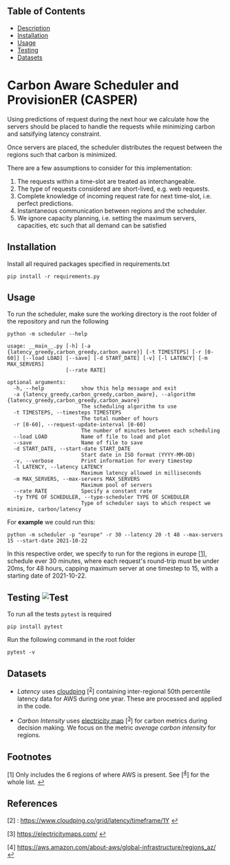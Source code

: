## Table of Contents  
- [Description](#Description)  
- [Installation](#Installation)
- [Usage](#Usage)  
- [Testing](#Testing)  
- [Datasets](#Datasets)  

<a name="Description"/>

# Carbon Aware Scheduler and ProvisionER (CASPER)

Using predictions of request during the next hour we calculate how the servers should be placed to handle
the requests while minimizing carbon and satsifying latency constraint.

Once servers are placed, the scheduler distributes the request between the regions such that carbon is minimized.

There are a few assumptions to consider for this implementation: 

1. The requests within a time-slot are treated as interchangeable.
2. The type of requests considered are short-lived, e.g. web requests.
3. Complete knowledge of incoming request rate for next time-slot, i.e. perfect predictions. 
4. Instantaneous communication between regions and the scheduler.
5. We ignore capacity planning, i.e. setting the maximum servers, capacities, etc such that all demand can be satisfied

<a name="Installation"/>

## Installation
Install all required packages specified in requirements.txt
```
pip install -r requirements.py
```
<a name="Usage"/>

## Usage
To run the scheduler, make sure the working directory is the root folder of the repository and run the following

```
python -m scheduler --help
```

```
usage: __main__.py [-h] [-a {latency_greedy,carbon_greedy,carbon_aware}] [-t TIMESTEPS] [-r [0-60]] [--load LOAD] [--save] [-d START_DATE] [-v] [-l LATENCY] [-m MAX_SERVERS]
                   [--rate RATE]

optional arguments:
  -h, --help            show this help message and exit
  -a {latency_greedy,carbon_greedy,carbon_aware}, --algorithm {latency_greedy,carbon_greedy,carbon_aware}
                        The scheduling algorithm to use
  -t TIMESTEPS, --timesteps TIMESTEPS
                        The total number of hours
  -r [0-60], --request-update-interval [0-60]
                        The number of minutes between each scheduling
  --load LOAD           Name of file to load and plot
  --save                Name of file to save
  -d START_DATE, --start-date START_DATE
                        Start date in ISO format (YYYY-MM-DD)
  -v, --verbose         Print information for every timestep
  -l LATENCY, --latency LATENCY
                        Maximum latency allowed in milliseconds
  -m MAX_SERVERS, --max-servers MAX_SERVERS
                        Maximum pool of servers
  --rate RATE           Specify a constant rate
  -ty TYPE OF SCHEDULER, --type-scheduler TYPE OF SCHEDULER
                        Type of scheduler says to which respect we minimize, carbon/latency
```

For **example** we could run this:
```
python -m scheduler -p "europe" -r 30 --latency 20 -t 48 --max-servers 15 --start-date 2021-10-22
```

In this respective order, we specify to run for the regions in europe [<sup id="a1">[1](#1)</sup>], schedule ever 30 minutes, where each request's round-trip must be under 20ms, for 48 hours, capping maximum server at one timestep to 15, with a starting date of 2021-10-22.  

<a name="Testing"/>

## Testing ![Test](https://github.com/Zonotora/umass/workflows/Test/badge.svg?branch=main&event=push)

To run all the tests `pytest` is required
```
pip install pytest
```

Run the following command in the root folder

```
pytest -v
```
<a name="Datasets"/>

## Datasets 

- _Latency_ uses [cloudping] [<sup id="a2">[2](#latency_cloudping)</sup>] containing inter-regional 50th percentile latency data for
AWS during one year. These are processed and applied in the code. 

- _Carbon Intensity_ uses [electricity map] [<sup id="a3">[3](#electricity_map)</sup>] for carbon metrics during decision making. We focus on the metric _average carbon intensity_ for regions.


<!-- THIS IS FOR HYPERLINKS -->
[cloudping]: https://www.cloudping.co/grid/latency/timeframe/1Y
[electricity map]: https://electricitymaps.com/


## Footnotes
[<a id="1">1</a>]
Only includes the 6 regions of where AWS is present. See [<sup id="a4">[4](#aws_regions)</sup>] for the whole list.
<b id="a1"></b> [↩](#a1)

## References
[<a id="2">2</a>] :
<a name="latency_cloudping"></a>
https://www.cloudping.co/grid/latency/timeframe/1Y
<b id="a1"></b> [↩](#a2)

<a id="electricity_map">[3]</a>
<a name="electricity_map"></a>
https://electricitymaps.com/
<b id="a1"></b> [↩](#a3)

<a id="4">[4]</a>
<a name="aws_regions"></a>
https://aws.amazon.com/about-aws/global-infrastructure/regions_az/
<b id="a1"></b> [↩](#a4)
